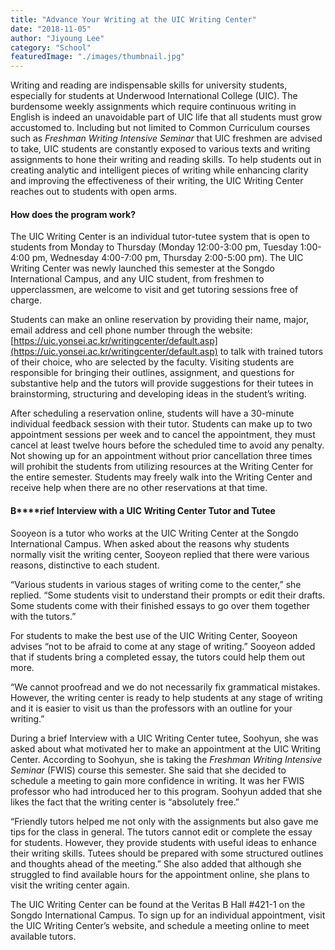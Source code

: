 ```yaml
---
title: "Advance Your Writing at the UIC Writing Center"
date: "2018-11-05"
author: "Jiyoung Lee"
category: "School"
featuredImage: "./images/thumbnail.jpg"
---
```


Writing and reading are indispensable skills for university students, especially for students at Underwood International College (UIC). The burdensome weekly assignments which require continuous writing in English is indeed an unavoidable part of UIC life that all students must grow accustomed to. Including but not limited to Common Curriculum courses such as _Freshman Writing Intensive Seminar_ that UIC freshmen are advised to take, UIC students are constantly exposed to various texts and writing assignments to hone their writing and reading skills. To help students out in creating analytic and intelligent pieces of writing while enhancing clarity and improving the effectiveness of their writing, the UIC Writing Center reaches out to students with open arms.

#### **How does the program work?**

The UIC Writing Center is an individual tutor-tutee system that is open to students from Monday to Thursday (Monday 12:00-3:00 pm, Tuesday 1:00-4:00 pm, Wednesday 4:00-7:00 pm, Thursday 2:00-5:00 pm). The UIC Writing Center was newly launched this semester at the Songdo International Campus, and any UIC student, from freshmen to upperclassmen, are welcome to visit and get tutoring sessions free of charge.

Students can make an online reservation by providing their name, major, email address and cell phone number through the website: [https://uic.yonsei.ac.kr/writingcenter/default.asp](https://uic.yonsei.ac.kr/writingcenter/default.asp) to talk with trained tutors of their choice, who are selected by the faculty. Visiting students are responsible for bringing their outlines, assignment, and questions for substantive help and the tutors will provide suggestions for their tutees in brainstorming, structuring and developing ideas in the student’s writing.

After scheduling a reservation online, students will have a 30-minute individual feedback session with their tutor. Students can make up to two appointment sessions per week and to cancel the appointment, they must cancel at least twelve hours before the scheduled time to avoid any penalty. Not showing up for an appointment without prior cancellation three times will prohibit the students from utilizing resources at the Writing Center for the entire semester. Students may freely walk into the Writing Center and receive help when there are no other reservations at that time.

#### **B****rief Interview with a UIC Writing Center Tutor and Tutee**

Sooyeon is a tutor who works at the UIC Writing Center at the Songdo International Campus. When asked about the reasons why students normally visit the writing center, Sooyeon replied that there were various reasons, distinctive to each student.

“Various students in various stages of writing come to the center,” she replied. “Some students visit to understand their prompts or edit their drafts. Some students come with their finished essays to go over them together with the tutors.”

For students to make the best use of the UIC Writing Center, Sooyeon advises “not to be afraid to come at any stage of writing.” Sooyeon added that if students bring a completed essay, the tutors could help them out more.

“We cannot proofread and we do not necessarily fix grammatical mistakes. However, the writing center is ready to help students at any stage of writing and it is easier to visit us than the professors with an outline for your writing.”

During a brief Interview with a UIC Writing Center tutee, Soohyun, she was asked about what motivated her to make an appointment at the UIC Writing Center. According to Soohyun, she is taking the _Freshman Writing Intensive Seminar_ (FWIS) course this semester. She said that she decided to schedule a meeting to gain more confidence in writing. It was her FWIS professor who had introduced her to this program. Soohyun added that she likes the fact that the writing center is “absolutely free.”

“Friendly tutors helped me not only with the assignments but also gave me tips for the class in general. The tutors cannot edit or complete the essay for students. However, they provide students with useful ideas to enhance their writing skills. Tutees should be prepared with some structured outlines and thoughts ahead of the meeting.” She also added that although she struggled to find available hours for the appointment online, she plans to visit the writing center again.

The UIC Writing Center can be found at the Veritas B Hall #421-1 on the Songdo International Campus. To sign up for an individual appointment, visit the UIC Writing Center’s website, and schedule a meeting online to meet available tutors.
